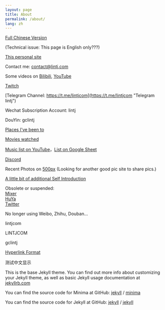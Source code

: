 ```yaml
---
layout: page
title: About
permalink: /about/
lang: zh
---
```

[Full Chinese Version](http://www.lintj.com/personal/2010/01/01/About.html "Full Chinese Version")  
  
(Technical issue: This page is English only???)  
  
[This personal site](http://www.lintj.com/ "lintj.com")  
  
Contact me: contact@lintj.com  
  
Some videos on [Bilibili](https://space.bilibili.com/2781398/ "Bili Videos"), [YouTube](https://www.youtube.com/channel/UCeUkaHI475LsrGAjT0tGkow "YT Videos")  
  

  
[Twitch](https://www.twitch.tv/gclintj "Twitch")  


  
[Telegram Channel: https://t.me/lintjcom](https://t.me/lintjcom "Telegram lintj")  
  
Wechat Subscription Account: lintj  
  
DouYin: gclintj  
  
[Places I've been to](https://goo.gl/CWa4cs "Places")  
  
[Movies watched](http://www.lintj.com/reviews/2019/12/01/Movies.html "Movies")  
  
[Music list on YouTube](https://www.youtube.com/playlist?list=PLZZ3GNd8F1ATt0pdGE3CbayiJGoJEZj9u "Music YouTube")，[List on Google Sheet](https://docs.google.com/spreadsheets/d/1GONFCd8FIyMa0yg0LQzmQsRUZk_KrZ7D73nE_sFLpB0/edit?usp=sharing "Music Excel")  
  

  
[Discord](https://discord.gg/d6XaQyq "Discord")  
  
Recent Photos on [500px](https://500px.com/gclintj "500px") (Looking for another good pic site to share pics.)  
    
[A little bit of additional Self Introduction](http://www.lintj.com/personal/2019/02/12/ZiLi.html "Extra")  
   
Obsolete or suspended:   
[Mixer](https://mixer.com/lintj "Mixer")  
[HuYa](https://www.huya.com/lintj "HuYaZhiBo")  
[Twitter](https://twitter.com/lintianjiao "Twitter")  
   
No longer using Weibo, Zhihu, Douban...  
  
lintjcom  
  
LINTJCOM  
  
gclintj  
  
[Hyperlink Format](https://www.lintj.com "format lintj.com")    

测试中文显示
  
This is the base Jekyll theme. You can find out more info about customizing your Jekyll theme, as well as basic Jekyll usage documentation at [jekyllrb.com](https://jekyllrb.com/)

You can find the source code for Minima at GitHub:
[jekyll][jekyll-organization] /
[minima](https://github.com/jekyll/minima)

You can find the source code for Jekyll at GitHub:
[jekyll][jekyll-organization] /
[jekyll](https://github.com/jekyll/jekyll)


[jekyll-organization]: https://github.com/jekyll
